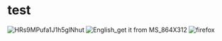 # test
![HRs9MPufa1J1h5glNhut](https://user-images.githubusercontent.com/6150895/143011953-655cddc1-5225-4fc5-afc0-5927e45faa61.png)
![English_get it from MS_864X312](https://user-images.githubusercontent.com/6150895/143012373-153cd498-1abc-4524-a76e-e630a7d14deb.png)
![firefox](https://github.com/user-attachments/assets/5f3d0aa5-d74b-4b12-924b-a44df16a3537)

